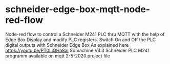 # schneider-edge-box-mqtt-node-red-flow
Node-red flow to control a Schneider M241 PLC thru MQTT with the help of Edge Box
Display and modify PLC registers. Switch On and Off the PLC digital outputs with Schneider Edge Box
As explained here https://youtu.be/PT0LiQHa8aI
Somachine V4.3 Schneider PLC M241 programm available on mqtt 2-5-2020.project file 

